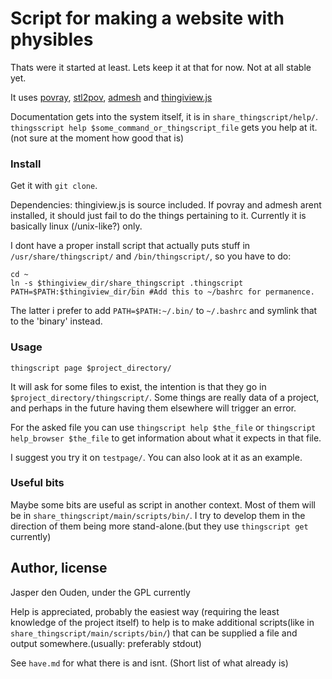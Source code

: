 
# Script for making a website with physibles

Thats were it started at least. Lets keep it at that for now. 
Not at all stable yet.

It uses [povray](http://povray.org/), [stl2pov](http://rsmith.home.xs4all.nl/software/py-stl-stl2pov.html"),
[admesh](http://www.varlog.com/admesh-htm) 
and [thingiview.js](https://github.com/tbuser/thingiview.js)

Documentation gets into the system itself, it is in `share_thingscript/help/`.
`thingsscript help $some_command_or_thingscript_file` gets you help at it.
(not sure at the moment how good that is)

### Install
Get it with `git clone`.

Dependencies: thingiview.js is source included. If povray and admesh arent
installed, it should just fail to do the things pertaining to it. Currently it 
is basically linux (/unix-like?) only.

I dont have a proper install script that actually puts stuff in
`/usr/share/thingscript/` and `/bin/thingscript/`, so you have to do:

    cd ~
    ln -s $thingiview_dir/share_thingscript .thingscript
    PATH=$PATH:$thingiview_dir/bin #Add this to ~/bashrc for permanence.

The latter i prefer to add `PATH=$PATH:~/.bin/` to `~/.bashrc` and symlink that
to the 'binary' instead.

### Usage
    
    thingscript page $project_directory/

It will ask for some files to exist, the intention is that they go in 
`$project_directory/thingscript/`. Some things are really data of a project,
and perhaps in the future having them elsewhere will trigger an error.

For the asked file you can use `thingscript help $the_file` or
`thingscript help_browser $the_file` to get information about what it expects
in that file.

I suggest you try it on `testpage/`. You can also look at it as an example.

### Useful bits
Maybe some bits are useful as script in another context. Most of them will be in
`share_thingscript/main/scripts/bin/`. I try to develop them in the direction
of them being more stand-alone.(but they use `thingscript get` currently)

## Author, license
Jasper den Ouden, under the GPL currently

Help is appreciated, probably the easiest way
(requiring the least knowledge of the project itself) to help is to make
additional scripts(like in `share_thingscript/main/scripts/bin/`) that can
be supplied a file and output somewhere.(usually: preferably stdout)

See `have.md` for what there is and isnt. (Short list of what already is)
